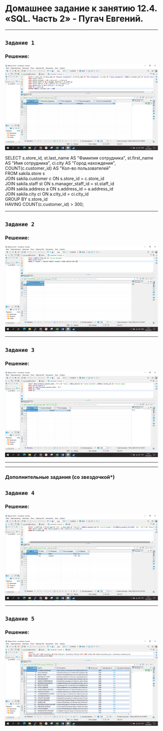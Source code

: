 # Домашнее задание к занятию 12.4. «SQL. Часть 2» - Пугач Евгений.


---

## `Задание 1`


### Решение: 

![Скриншот 1](https://github.com/PugachEV72/Images/blob/master/2023-03-19_15-12-51.png)

SELECT s.store_id, st.last_name AS "Фамилия сотрудника", st.first_name AS "Имя сотрудника", ci.city AS "Город нахождения", COUNT(c.customer_id) AS "Кол-во пользователей"  
FROM sakila.store s  
JOIN sakila.customer c ON s.store_id = c.store_id  
JOIN sakila.staff st ON s.manager_staff_id = st.staff_id   
JOIN sakila.address a ON s.address_id = a.address_id  
JOIN sakila.city ci ON a.city_id = ci.city_id  
GROUP BY s.store_id  
HAVING COUNT(c.customer_id) > 300;

---

## `Задание 2`


### Решение:

![Скриншот 2](https://github.com/PugachEV72/Images/blob/master/2023-03-19_15-16-27.png)


---

## `Задание 3`


### Решение:

![Скриншот 3](https://github.com/PugachEV72/Images/blob/master/2023-03-19_15-25-10.png)


---
---

### Дополнительные задания (со звездочкой*)

## `Задание 4`


### Решение:

![Скриншот 4](https://github.com/PugachEV72/Images/blob/master/2023-03-19_15-33-49.png)

---

## `Задание 5`


### Решение:

![Скриншот 5](https://github.com/PugachEV72/Images/blob/master/2023-03-19_15-51-18.png)


